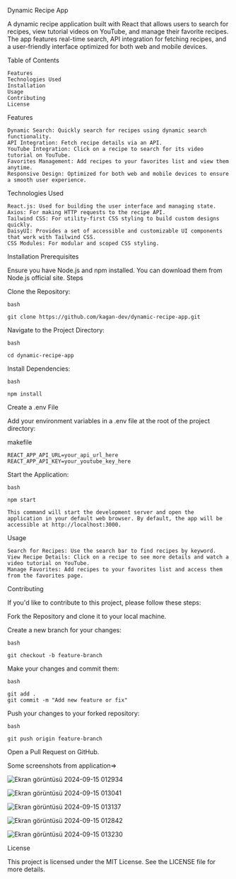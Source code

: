 Dynamic Recipe App

A dynamic recipe application built with React that allows users to search for recipes, view tutorial videos on YouTube, and manage their favorite recipes. The app features real-time search, API integration for fetching recipes, and a user-friendly interface optimized for both web and mobile devices.

Table of Contents

    Features
    Technologies Used
    Installation
    Usage
    Contributing
    License

Features

    Dynamic Search: Quickly search for recipes using dynamic search functionality.
    API Integration: Fetch recipe details via an API.
    YouTube Integration: Click on a recipe to search for its video tutorial on YouTube.
    Favorites Management: Add recipes to your favorites list and view them anytime.
    Responsive Design: Optimized for both web and mobile devices to ensure a smooth user experience.

Technologies Used

    React.js: Used for building the user interface and managing state.
    Axios: For making HTTP requests to the recipe API.
    Tailwind CSS: For utility-first CSS styling to build custom designs quickly.
    DaisyUI: Provides a set of accessible and customizable UI components that work with Tailwind CSS.
    CSS Modules: For modular and scoped CSS styling.

Installation
Prerequisites

Ensure you have Node.js and npm installed. You can download them from Node.js official site.
Steps

  Clone the Repository:

    bash

    git clone https://github.com/kagan-dev/dynamic-recipe-app.git

Navigate to the Project Directory:

    bash

    cd dynamic-recipe-app

Install Dependencies:

    bash

    npm install

Create a .env File

Add your environment variables in a .env file at the root of the project directory:

  makefile

    REACT_APP_API_URL=your_api_url_here
    REACT_APP_API_KEY=your_youtube_key_here

Start the Application:

    bash

    npm start

    This command will start the development server and open the application in your default web browser. By default, the app will be accessible at http://localhost:3000.

Usage

    Search for Recipes: Use the search bar to find recipes by keyword.
    View Recipe Details: Click on a recipe to see more details and watch a video tutorial on YouTube.
    Manage Favorites: Add recipes to your favorites list and access them from the favorites page.

Contributing

If you'd like to contribute to this project, please follow these steps:

  Fork the Repository and clone it to your local machine.

  Create a new branch for your changes:

    bash

    git checkout -b feature-branch

Make your changes and commit them:

    bash

    git add .
    git commit -m "Add new feature or fix"

Push your changes to your forked repository:

    bash

    git push origin feature-branch

  Open a Pull Request on GitHub.

Some screenshots from application=>

![Ekran görüntüsü 2024-09-15 012934](https://github.com/user-attachments/assets/0adf9cbd-76d7-43c8-99e1-5e39b1caca35)

![Ekran görüntüsü 2024-09-15 013041](https://github.com/user-attachments/assets/d138d166-5880-47b7-8fb2-83700581c1e0)

![Ekran görüntüsü 2024-09-15 013137](https://github.com/user-attachments/assets/321a6ad2-e8a2-4c85-b41c-a6c71960f674)

![Ekran görüntüsü 2024-09-15 012842](https://github.com/user-attachments/assets/7077dd2f-d5fb-4baf-91b6-8b19a4ea9404)

![Ekran görüntüsü 2024-09-15 013230](https://github.com/user-attachments/assets/4f56f7a0-2886-47c0-b6d9-5217942f9fe1)


License

This project is licensed under the MIT License. See the LICENSE file for more details.
